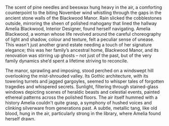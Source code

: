 The scent of pine needles and beeswax hung heavy in the air, a comforting counterpoint to the biting November wind whistling through the gaps in the ancient stone walls of the Blackwood Manor.  Rain slicked the cobblestones outside, mirroring the sheen of polished mahogany that lined the hallway Amelia Blackwood, Interior Designer, found herself navigating.  Amelia Blackwood, a woman whose life revolved around the careful choreography of light and shadow, colour and texture, felt a peculiar sense of unease.  This wasn't just another grand estate needing a touch of her signature elegance; this was her family’s ancestral home, Blackwood Manor, and its renovation was stirring up ghosts – not just of the past, but of the very family dynamics she’d spent a lifetime striving to reconcile.


The manor, sprawling and imposing, stood perched on a windswept hill overlooking the mist-shrouded valley.  Its Gothic architecture, with its towering turrets and jagged gargoyles, seemed to whisper tales of forgotten tragedies and whispered secrets.  Sunlight, filtering through stained-glass windows depicting scenes of heraldic beasts and celestial events, painted ethereal patterns across the polished floors.  The air itself hummed with a history Amelia couldn't quite grasp, a symphony of hushed voices and clinking silverware from generations past.  A subtle, metallic tang, like old blood, hung in the air, particularly strong in the library, where Amelia found herself drawn.
